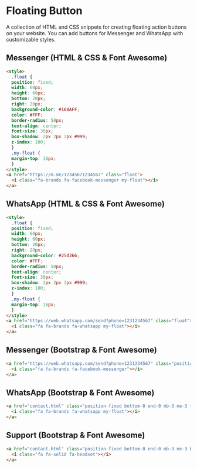 # Floating Button

A collection of HTML and CSS snippets for creating floating action buttons on your website. You can add buttons for Messenger and WhatsApp with customizable styles.

## Messenger (HTML & CSS & Font Awesome)

```html
<style>
  .float {
  position: fixed;
  width: 60px;
  height: 60px;
  bottom: 20px;
  right: 20px;
  background-color: #168AFF;
  color: #FFF;
  border-radius: 50px;
  text-align: center;
  font-size: 30px;
  box-shadow: 2px 2px 3px #999;
  z-index: 100;
  }
  .my-float {
  margin-top: 16px;
  }
</style>
<a href="https://m.me/12345671234567" class="float">
  <i class="fa-brands fa-facebook-messenger my-float"></i>
</a>
```

## WhatsApp (HTML & CSS & Font Awesome)

```html
<style>
  .float {
  position: fixed;
  width: 60px;
  height: 60px;
  bottom: 20px;
  right: 20px;
  background-color: #25d366;
  color: #FFF;
  border-radius: 50px;
  text-align: center;
  font-size: 30px;
  box-shadow: 2px 2px 3px #999;
  z-index: 100;
  }
  .my-float {
  margin-top: 16px;
  }
</style>
<a href="https://web.whatsapp.com/send?phone=1231234567" class="float">
  <i class="fa fa-brands fa-whatsapp my-float"></i>
</a>
```

## Messenger (Bootstrap & Font Awesome)

```html
<a href="https://web.whatsapp.com/send?phone=1231234567" class="position-fixed bottom-0 end-0 mb-3 me-3 text-white rounded-circle d-flex justify-content-center align-items-center shadow" style="background-color: #075E54; width: 60px; height: 60px; font-size: 30px; z-index: 100;">
  <i class="fa fa-brands fa-facebook-messenger"></i>
</a>
```

## WhatsApp (Bootstrap & Font Awesome)

```html
<a href="contact.html" class="position-fixed bottom-0 end-0 mb-3 me-3 text-white rounded-circle d-flex justify-content-center align-items-center shadow" style="background-color: #25d366; width: 60px; height: 60px; font-size: 30px; z-index: 100;">
  <i class="fa fa-brands fa-whatsapp my-float"></i>
</a>
```

## Support (Bootstrap & Font Awesome)

```html
<a href="contact.html" class="position-fixed bottom-0 end-0 mb-3 me-3 bg-primary text-white rounded-circle d-flex justify-content-center align-items-center shadow" style="width: 60px; height: 60px; font-size: 30px; z-index: 100;">
  <i class="fa fa-solid fa-headset"></i>
</a>
```
